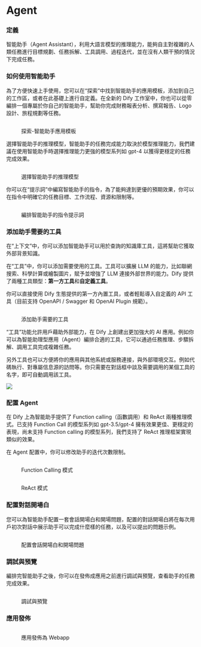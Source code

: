 # Agent

### 定義

智能助手（Agent Assistant），利用大語言模型的推理能力，能夠自主對複雜的人類任務進行目標規劃、任務拆解、工具調用、過程迭代，並在沒有人類干預的情況下完成任務。

### 如何使用智能助手

為了方便快速上手使用，您可以在“探索”中找到智能助手的應用模板，添加到自己的工作區，或者在此基礎上進行自定義。在全新的 Dify 工作室中，你也可以從零編排一個專屬於你自己的智能助手，幫助你完成財務報表分析、撰寫報告、Logo 設計、旅程規劃等任務。

<figure><img src="../../.gitbook/assets/image (98).png" alt=""><figcaption><p>探索-智能助手應用模板</p></figcaption></figure>

選擇智能助手的推理模型，智能助手的任務完成能力取決於模型推理能力，我們建議在使用智能助手時選擇推理能力更強的模型系列如 gpt-4 以獲得更穩定的任務完成效果。

<figure><img src="../../.gitbook/assets/image (102).png" alt=""><figcaption><p>選擇智能助手的推理模型</p></figcaption></figure>

你可以在“提示詞”中編寫智能助手的指令，為了能夠達到更優的預期效果，你可以在指令中明確它的任務目標、工作流程、資源和限制等。

<figure><img src="../../.gitbook/assets/image (99).png" alt=""><figcaption><p>編排智能助手的指令提示詞</p></figcaption></figure>

### 添加助手需要的工具

在“上下文”中，你可以添加智能助手可以用於查詢的知識庫工具，這將幫助它獲取外部背景知識。

在“工具”中，你可以添加需要使用的工具。工具可以擴展 LLM 的能力，比如聯網搜索、科學計算或繪製圖片，賦予並增強了 LLM 連接外部世界的能力。Dify 提供了兩種工具類型：**第一方工具**和**自定義工具**。

你可以直接使用 Dify 生態提供的第一方內置工具，或者輕鬆導入自定義的 API 工具（目前支持 OpenAPI / Swagger 和 OpenAI Plugin 規範）。

<figure><img src="../../.gitbook/assets/image (100).png" alt=""><figcaption><p>添加助手需要的工具</p></figcaption></figure>

“工具”功能允許用戶藉助外部能力，在 Dify 上創建出更加強大的 AI 應用。例如你可以為智能助理型應用（Agent）編排合適的工具，它可以通過任務推理、步驟拆解、調用工具完成複雜任務。

另外工具也可以方便將你的應用與其他系統或服務連接，與外部環境交互。例如代碼執行、對專屬信息源的訪問等。你只需要在對話框中談及需要調用的某個工具的名字，即可自動調用該工具。

![](../../.gitbook/assets/zh-agent-dalle3.png)

### 配置 Agent

在 Dify 上為智能助手提供了 Function calling（函數調用）和 ReAct 兩種推理模式。已支持 Function Call 的模型系列如 gpt-3.5/gpt-4 擁有效果更佳、更穩定的表現，尚未支持 Function calling 的模型系列，我們支持了 ReAct 推理框架實現類似的效果。

在 Agent 配置中，你可以修改助手的迭代次數限制。

<figure><img src="../../.gitbook/assets/image (108).png" alt=""><figcaption><p>Function Calling 模式</p></figcaption></figure>

<figure><img src="../../.gitbook/assets/image (110).png" alt=""><figcaption><p>ReAct 模式</p></figcaption></figure>

### 配置對話開場白

您可以為智能助手配置一套會話開場白和開場問題，配置的對話開場白將在每次用戶初次對話中展示助手可以完成什麼樣的任務，以及可以提出的問題示例。

<figure><img src="../../.gitbook/assets/image (101).png" alt=""><figcaption><p>配置會話開場白和開場問題</p></figcaption></figure>

### 調試與預覽

編排完智能助手之後，你可以在發佈成應用之前進行調試與預覽，查看助手的任務完成效果。

<figure><img src="../../.gitbook/assets/image (104).png" alt=""><figcaption><p>調試與預覽</p></figcaption></figure>

### 應用發佈

<figure><img src="../../.gitbook/assets/image (105).png" alt=""><figcaption><p>應用發佈為 Webapp</p></figcaption></figure>
